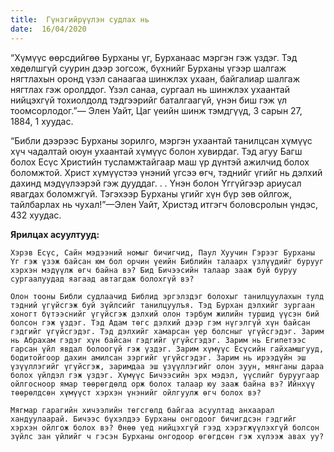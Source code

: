 ```yaml
---
title:  Гүнзгийрүүлэн судлах нь
date:  16/04/2020
---
```


“Хүмүүс өөрсдийгөө Бурханы үг, Бурханаас мэргэн гэж үздэг. Тэд хөдөлшгүй суурин дээр зогсож, бүхнийг Бурханы үгээр шалгаж нягтлахын оронд үзэл санаагаа шинжлэх ухаан, байгалиар шалгаж нягтлах гэж оролддог. Үзэл санаа, сургаал нь шинжлэх ухаантай нийцэхгүй тохиолдолд тэдгээрийг баталгаагүй, үнэн биш гэж үл тоомсорлодог.”— Элен Уайт, Цаг үеийн шинж тэмдгүүд, 3 сарын 27, 1884, 1 хуудас.

“Библи дээрээс Бурханы зорилго, мэргэн ухаантай танилцсан хүмүүс хүч чадалтай оюун ухаантай хүмүүс болон хувирдаг. Тэд агуу Багш болох Есүс Христийн тусламжтайгаар маш үр дүнтэй ажилчид болох боломжтой. Христ хүмүүстээ үнэний үгсээ өгч, тэднийг үгийг нь дэлхий дахинд мэдүүлээрэй гэж дууддаг. . . Үнэн болон Үггүйгээр ариусал явагдах боломжгүй. Тэгэхээр Бурханы үгийг хүн бүр зөв ойлгож, тайлбарлах нь чухал!”—Элен Уайт, Христэд итгэгч боловсролын үндэс, 432 хуудас.

**Ярилцах асуултууд:**

`Хэрэв Есүс, Сайн мэдээний номыг бичигчид, Паул Хуучин Гэрээг Бурханы Үг гэж үзэж байсан юм бол орчин үеийн Библийн талаарх үзлүүдийг бурууг хэрхэн мэдүүлж өгч байна вэ? Бид Бичээсийн талаар зааж буй буруу сургаалуудад яагаад автагдаж болохгүй вэ?`

`Олон тооны Библи судлаачид Библид эргэлздэг болохыг танилцуулахын тулд тэдний үгүйсгэж буй зүйлсийг танилцуулъя. Тэд Бурхан дэлхийг зургаан хоногт бүтээснийг үгүйсгэж дэлхий олон тэрбум жилийн туршид үүсэн бий болсон гэж үздэг. Тэд Адам төгс дэлхий дээр гэм нүгэлгүй хүн байсан гэдгийг үгүйсгэдэг. Тэд дэлхийг хамарсан үер болсныг үгүйсгэдэг. Зарим нь Абрахам гэдэг хүн байсан гэдгийг үгүйсгэдэг. Зарим нь Египетээс гарсан үйл явдал болоогүй гэж үздэг. Зарим хүмүүс Есүсийн гайхамшгууд, бодитойгоор дахин амилсан зэргийг үгүйсгэдэг. Зарим нь ирээдүйн эш үзүүллэгийг үгүйсгэж, заримдаа эш үзүүллэгийг олон зуун, мянганы дараа болох үйлдэл гэж үздэг. Хүмүүс Бичээсийн эрх мэдэл, үүслийг буруугаар ойлгосноор ямар төөрөгдөлд орж болох талаар юу зааж байна вэ? Ийнхүү төөрөлдсөн хүмүүст хэрхэн үнэнийг ойлгуулж өгч болох вэ?`

`Мягмар гарагийн хичээлийн төгсгөлд байгаа асуултад анхаарал хандуулаарай. Бичээс бүхэлдээ Бурханы онгодоог бичигдсэн гэдгийг хэрхэн ойлгож болох вэ? Өнөө үед нийцэхгүй гээд хэрэгжүүлэхгүй болсон зүйлс зан үйлийг ч гэсэн Бурханы онгодоор өгөгдсөн гэж хүлээж авах уу?`